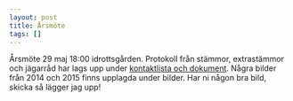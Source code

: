 ```yaml
---
layout: post
title: Årsmöte
tags: []
---
```

Årsmöte 29 maj 18:00 idrottsgården.
Protokoll från stämmor, extrastämmor och jägarråd har lags upp under <a title="Kontaktlista &amp; dokument" href="http://www.vittjarvsvvo.se/kontaktlista/">kontaktlista och dokument</a>.
Några bilder från 2014 och 2015 finns upplagda under bilder. Har ni någon bra bild, skicka så lägger jag upp!